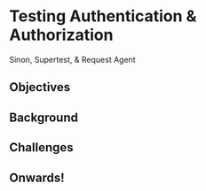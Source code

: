 # Testing Authentication & Authorization

Sinon, Supertest, & Request Agent

## Objectives


## Background


## Challenges


## Onwards!
